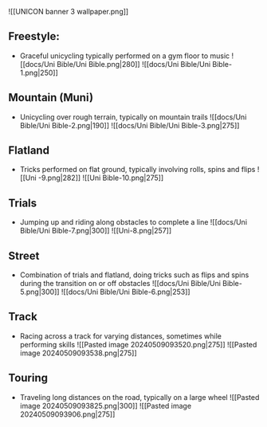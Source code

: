 ![[UNICON banner 3 wallpaper.png]]
## Freestyle: 
- Graceful unicycling typically performed on a gym floor to music
	 ![[docs/Uni Bible/Uni Bible.png|280]] ![[docs/Uni Bible/Uni Bible-1.png|250]]

## Mountain (Muni)
- Unicycling over rough terrain, typically on mountain trails
	![[docs/Uni Bible/Uni Bible-2.png|190]] ![[docs/Uni Bible/Uni Bible-3.png|275]]
	
## Flatland
- Tricks performed on flat ground, typically involving rolls, spins and flips
	![[Uni -9.png|282]] ![[Uni Bible-10.png|275]]

## Trials
- Jumping up and riding along obstacles to complete a line
	![[docs/Uni Bible/Uni Bible-7.png|300]] ![[Uni-8.png|257]]

## Street
- Combination of trials and flatland, doing tricks such as flips and spins during the transition on or off obstacles
	![[docs/Uni Bible/Uni Bible-5.png|300]] ![[docs/Uni Bible/Uni Bible-6.png|253]]

## Track
-  Racing across a track for varying distances, sometimes while performing skills
	![[Pasted image 20240509093520.png|275]] ![[Pasted image 20240509093538.png|275]]

## Touring
-   Traveling long distances on the road, typically on a large wheel
	![[Pasted image 20240509093825.png|300]] ![[Pasted image 20240509093906.png|275]]